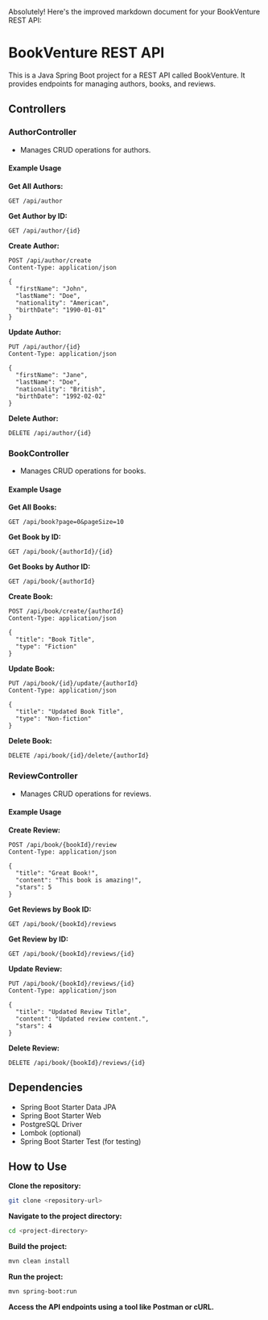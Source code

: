 Absolutely! Here's the improved markdown document for your BookVenture REST API:

# BookVenture REST API

This is a Java Spring Boot project for a REST API called BookVenture. It provides endpoints for managing authors, books, and reviews.

## Controllers

### AuthorController

- Manages CRUD operations for authors.

#### Example Usage

**Get All Authors:**

```http
GET /api/author
```

**Get Author by ID:**

```http
GET /api/author/{id}
```

**Create Author:**

```http
POST /api/author/create
Content-Type: application/json

{
  "firstName": "John",
  "lastName": "Doe",
  "nationality": "American",
  "birthDate": "1990-01-01"
}
```

**Update Author:**

```http
PUT /api/author/{id}
Content-Type: application/json

{
  "firstName": "Jane",
  "lastName": "Doe",
  "nationality": "British",
  "birthDate": "1992-02-02"
}
```

**Delete Author:**

```http
DELETE /api/author/{id}
```

### BookController

- Manages CRUD operations for books.

#### Example Usage

**Get All Books:**

```http
GET /api/book?page=0&pageSize=10
```

**Get Book by ID:**

```http
GET /api/book/{authorId}/{id}
```

**Get Books by Author ID:**

```http
GET /api/book/{authorId}
```

**Create Book:**

```http
POST /api/book/create/{authorId}
Content-Type: application/json

{
  "title": "Book Title",
  "type": "Fiction"
}
```

**Update Book:**

```http
PUT /api/book/{id}/update/{authorId}
Content-Type: application/json

{
  "title": "Updated Book Title",
  "type": "Non-fiction"
}
```

**Delete Book:**

```http
DELETE /api/book/{id}/delete/{authorId}
```

### ReviewController

- Manages CRUD operations for reviews.

#### Example Usage

**Create Review:**

```http
POST /api/book/{bookId}/review
Content-Type: application/json

{
  "title": "Great Book!",
  "content": "This book is amazing!",
  "stars": 5
}
```

**Get Reviews by Book ID:**

```http
GET /api/book/{bookId}/reviews
```

**Get Review by ID:**

```http
GET /api/book/{bookId}/reviews/{id}
```

**Update Review:**

```http
PUT /api/book/{bookId}/reviews/{id}
Content-Type: application/json

{
  "title": "Updated Review Title",
  "content": "Updated review content.",
  "stars": 4
}
```

**Delete Review:**

```http
DELETE /api/book/{bookId}/reviews/{id}
```

## Dependencies

* Spring Boot Starter Data JPA
* Spring Boot Starter Web
* PostgreSQL Driver
* Lombok (optional)
* Spring Boot Starter Test (for testing)

## How to Use

**Clone the repository:**

```bash
git clone <repository-url>
```

**Navigate to the project directory:**

```bash
cd <project-directory>
```

**Build the project:**

```bash
mvn clean install
```

**Run the project:**

```bash
mvn spring-boot:run
```

**Access the API endpoints using a tool like Postman or cURL.**
